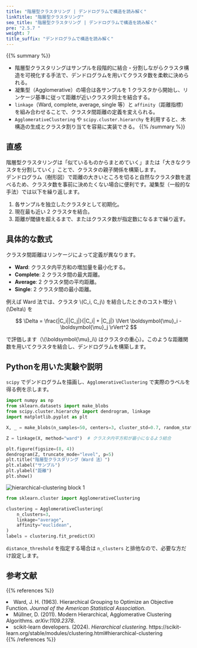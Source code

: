 ```yaml
---
title: "階層型クラスタリング | デンドログラムで構造を読み解く"
linkTitle: "階層型クラスタリング"
seo_title: "階層型クラスタリング | デンドログラムで構造を読み解く"
pre: "2.5.7 "
weight: 7
title_suffix: "デンドログラムで構造を読み解く"
---
```


{{% summary %}}
- 階層型クラスタリングはサンプルを段階的に結合・分割しながらクラスタ構造を可視化する手法で、デンドログラムを用いてクラスタ数を柔軟に決められる。
- 凝集型（Agglomerative）の場合は各サンプルを 1 クラスタから開始し、リンケージ基準に従って距離が近いクラスタ同士を結合する。
- `linkage`（Ward, complete, average, single 等）と `affinity`（距離指標）を組み合わせることで、クラスタ間距離の定義を変えられる。
- `AgglomerativeClustering` や `scipy.cluster.hierarchy` を利用すると、木構造の生成とクラスタ割り当てを容易に実装できる。
{{% /summary %}}

## 直感
階層型クラスタリングは「似ているものからまとめていく」または「大きなクラスタを分割していく」ことで、クラスタの親子関係を構築します。  
デンドログラム（樹形図）で距離の大きいところを切ると自然なクラスタ数を選べるため、クラスタ数を事前に決めたくない場合に便利です。凝集型（一般的な手法）では以下を繰り返します。

1. 各サンプルを独立したクラスタとして初期化。
2. 現在最も近い 2 クラスタを結合。
3. 距離が閾値を超えるまで、またはクラスタ数が指定数になるまで繰り返す。

## 具体的な数式
クラスタ間距離はリンケージによって定義が異なります。

- **Ward**: クラスタ内平方和の増加量を最小化する。
- **Complete**: 2 クラスタ間の最大距離。
- **Average**: 2 クラスタ間の平均距離。
- **Single**: 2 クラスタ間の最小距離。

例えば Ward 法では、クラスタ \\(C_i, C_j\\) を結合したときのコスト増分 \\(\Delta\\) を

$$
\Delta = \frac{|C_i||C_j|}{|C_i| + |C_j|} \lVert \boldsymbol{\mu}_i - \boldsymbol{\mu}_j \rVert^2
$$

で評価します（\\(\boldsymbol{\mu}_i\\) はクラスタの重心）。このような距離関数を用いてクラスタを結合し、デンドログラムを構築します。

## Pythonを用いた実験や説明
`scipy` でデンドログラムを描画し、`AgglomerativeClustering` で実際のラベルを得る例を示します。

```python
import numpy as np
from sklearn.datasets import make_blobs
from scipy.cluster.hierarchy import dendrogram, linkage
import matplotlib.pyplot as plt

X, _ = make_blobs(n_samples=50, centers=3, cluster_std=0.7, random_state=42)

Z = linkage(X, method="ward")  # クラスタ内平方和が最小になるよう結合

plt.figure(figsize=(8, 4))
dendrogram(Z, truncate_mode="level", p=5)
plt.title("階層型クラスタリング（Ward 法）")
plt.xlabel("サンプル")
plt.ylabel("距離")
plt.show()
```

![hierarchical-clustering block 1](/images/basic/clustering/hierarchical-clustering_block01.svg)

```python
from sklearn.cluster import AgglomerativeClustering

clustering = AgglomerativeClustering(
    n_clusters=3,
    linkage="average",
    affinity="euclidean",
)
labels = clustering.fit_predict(X)
```

`distance_threshold` を指定する場合は `n_clusters` と排他なので、必要な方だけ設定します。

## 参考文献
{{% references %}}
<li>Ward, J. H. (1963). Hierarchical Grouping to Optimize an Objective Function. <i>Journal of the American Statistical Association</i>.</li>
<li>Müllner, D. (2011). Modern Hierarchical, Agglomerative Clustering Algorithms. <i>arXiv:1109.2378</i>.</li>
<li>scikit-learn developers. (2024). <i>Hierarchical clustering</i>. https://scikit-learn.org/stable/modules/clustering.html#hierarchical-clustering</li>
{{% /references %}}
